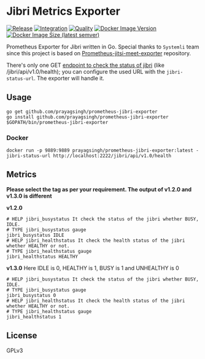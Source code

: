 # Jibri Metrics Exporter

[![Release](https://img.shields.io/github/v/release/prayagsingh/prometheus-jibri-exporter?color=dark-green)](https://github.com/prayagsingh/prometheus-jibri-exporter/releases/)
[![Integration](https://github.com/prayagsingh/prometheus-jibri-exporter/workflows/Integration/badge.svg?branch=main)](https://github.com/prayagsingh/prometheus-jibri-exporter/workflows/Integration/badge.svg?branch=main) [![Quality](https://github.com/prayagsingh/prometheus-jibri-exporter/workflows/Quality/badge.svg?branch=main)](https://github.com/prayagsingh/prometheus-jibri-exporter/workflows/Quality/badge.svg?branch=main) [![Docker Image Version](https://img.shields.io/docker/v/prayagsingh/prometheus-jibri-exporter/latest)](https://hub.docker.com/r/prayagsingh/prometheus-jibri-exporter) [![Docker Image Size (latest semver)](https://img.shields.io/docker/image-size/prayagsingh/prometheus-jibri-exporter)](https://hub.docker.com/r/prayagsingh/prometheus-jibri-exporter)

Prometheus Exporter for Jibri written in Go. Special thanks to `Systemli` team since this project is based on [Prometheus-jitsi-meet-exporter](https://github.com/systemli/prometheus-jitsi-meet-exporter) repository.

There's only one GET [endpoint to check the status of jibri](https://github.com/jitsi/jibri/blob/master/doc/http_api.md#url) (like /jibri/api/v1.0/health); you can configure the used URL with the `jibri-status-url`.
The exporter will handle it.

## Usage

```
go get github.com/prayagsingh/prometheus-jibri-exporter
go install github.com/prayagsingh/prometheus-jibri-exporter
$GOPATH/bin/prometheus-jibri-exporter
```

### Docker

```
docker run -p 9889:9889 prayagsingh/prometheus-jibri-exporter:latest -jibri-status-url http://localhost:2222/jibri/api/v1.0/health
```

## Metrics

**Please select the tag as per your requirement. The output of v1.2.0 and v1.3.0 is different**

**v1.2.0**

```
# HELP jibri_busystatus It check the status of the jibri whether BUSY, IDLE.
# TYPE jibri_busystatus gauge
jibri_busystatus IDLE
# HELP jibri_healthstatus It check the health status of the jibri whether HEALTHY or not.
# TYPE jibri_healthstatus gauge
jibri_healthstatus HEALTHY
```

**v1.3.0** Here IDLE is 0, HEALTHY is 1, BUSY is 1 and UNHEALTHY is 0

```
# HELP jibri_busystatus It check the status of the jibri whether BUSY, IDLE.
# TYPE jibri_busystatus gauge
jibri_busystatus 0
# HELP jibri_healthstatus It check the health status of the jibri whether HEALTHY or not.
# TYPE jibri_healthstatus gauge
jibri_healthstatus 1
```


## License

GPLv3
